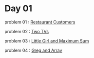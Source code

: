 # Day 01

problem 01 : [ Restaurant Customers ](https://cses.fi/problemset/task/1619)

problem 02 : [ Two TVs ](https://codeforces.com/contest/845/problem/C)

problem 03 : [ Little Girl and Maximum Sum ](https://codeforces.com/problemset/problem/276/C)

problem 04 : [ Greg and Array ](https://codeforces.com/problemset/problem/295/A)
